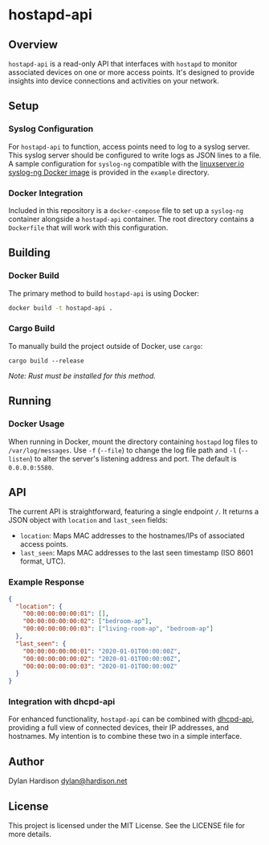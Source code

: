# hostapd-api

## Overview
`hostapd-api` is a read-only API that interfaces with `hostapd` to monitor associated devices on one or more access points. It's designed to provide insights into device connections and activities on your network.

## Setup
### Syslog Configuration
For `hostapd-api` to function, access points need to log to a syslog server. This syslog server should be configured to write logs as JSON lines to a file. A sample configuration for `syslog-ng` compatible with the [linuxserver.io syslog-ng Docker image](https://docs.linuxserver.io/images/docker-syslog-ng/) is provided in the `example` directory.

### Docker Integration
Included in this repository is a `docker-compose` file to set up a `syslog-ng` container alongside a `hostapd-api` container. The root directory contains a `Dockerfile` that will work with this configuration.

## Building

### Docker Build
The primary method to build `hostapd-api` is using Docker:

```bash
docker build -t hostapd-api .
```

### Cargo Build

To manually build the project outside of Docker, use `cargo`:
```
cargo build --release
```
*Note: Rust must be installed for this method.*

## Running
### Docker Usage
When running in Docker, mount the directory containing `hostapd` log files to `/var/log/messages`. Use `-f` (`--file`) to change the log file path and `-l` (`--listen`) to alter the server's listening address and port. The default is `0.0.0.0:5580`.

## API
The current API is straightforward, featuring a single endpoint `/`. It returns a JSON object with `location` and `last_seen` fields:
- `location`: Maps MAC addresses to the hostnames/IPs of associated access points.
- `last_seen`: Maps MAC addresses to the last seen timestamp (ISO 8601 format, UTC).

### Example Response
```json
{
  "location": {
    "00:00:00:00:00:01": [],
    "00:00:00:00:00:02": ["bedroom-ap"],
    "00:00:00:00:00:03": ["living-room-ap", "bedroom-ap"]
  },
  "last_seen": {
    "00:00:00:00:00:01": "2020-01-01T00:00:00Z",
    "00:00:00:00:00:02": "2020-01-01T00:00:00Z",
    "00:00:00:00:00:03": "2020-01-01T00:00:00Z"
  }
}
```

### Integration with dhcpd-api
For enhanced functionality, `hostapd-api` can be combined with [dhcpd-api](https://github.com/dylanwh/dhcpd-api), providing a full view of connected devices, their IP addresses, and hostnames. My intention is to combine these two in a simple interface.

## Author
Dylan Hardison <dylan@hardison.net> 

## License

This project is licensed under the MIT License. See the LICENSE file for more details.
